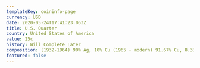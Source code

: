 ```yaml
---
templateKey: coininfo-page
currency: USD
date: 2020-05-24T17:41:23.063Z
title: U.S. Quarter
country: United States of America
value: 25¢
history: Will Complete Later
composition: (1932-1964) 90% Ag, 10% Cu (1965 - modern) 91.67% Cu, 8.33% Ni
featured: false
---
```

